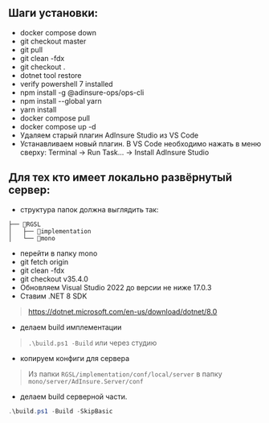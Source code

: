 ## Шаги установки:
- docker compose down
- git checkout master
- git pull
- git clean -fdx
- git checkout .
- dotnet tool restore
- verify powershell 7 installed
- npm install -g @adinsure-ops/ops-cli
- npm install --global yarn
- yarn install
- docker compose pull
- docker compose up -d
- Удаляем старый плагин AdInsure Studio из VS Code
- Устанавливаем новый плагин. В VS Code необходимо нажать в меню сверху: Terminal -> Run Task... -> Install AdInsure Studio

## Для тех кто имеет локально развёрнутый сервер:
- структура папок должна выглядить так:
```
├── 📂RGSL
│   ├── 📂implementation
│   └── 📂mono
```
- перейти в папку mono
- git fetch origin
- git clean -fdx
- git checkout v35.4.0
- Обновляем Visual Studio 2022 до версии не ниже 17.0.3
- Ставим .NET 8 SDK
> https://dotnet.microsoft.com/en-us/download/dotnet/8.0
- делаем build имплементации
> `.\build.ps1 -Build` или через студию
- копируем конфиги для сервера
> Из папки `RGSL/implementation/conf/local/server` в папку `mono/server/AdInsure.Server/conf`
- делаем build серверной части.
```powershell
.\build.ps1 -Build -SkipBasic
 ```